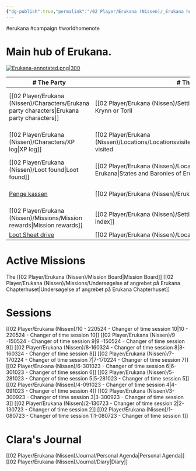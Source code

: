 ```yaml
---
{"dg-publish":true,"permalink":"/02 Player/Erukana (Nissen)/_Erukana home/"}
---
```


#erukana #campaign #worldhomenote

# Main hub of Erukana. 

[![Erukana-annotated.png|300](/img/user/10%20Attachments/Erukana-annotated.png)](Erukana-annotated.png)

| \# The Party                    | \# The world                         | \# Factions & People                             | \# Open loops                         |
| ------------------------------- | ------------------------------------ | ------------------------------------------------ | ------------------------------------- |
| [[02 Player/Erukana (Nissen)/Characters/Erukana party characters\|Erukana party characters]] | [[02 Player/Erukana (Nissen)/Setting lore/Ceynor\|Ceynor]], on either Krynn or Toril | [[02 Player/Erukana (Nissen)/People/1.People DB folder\|1.People DB folder]] - [[2. Erukana People List\|2. Erukana People List]] | [[02 Player/Erukana (Nissen)/Journal/Erukana Quests and Questions\|Erukana Quests and Questions]]      |
| [[02 Player/Erukana (Nissen)/Characters/XP log\|XP log]]                      | [[02 Player/Erukana (Nissen)/Locations/Locationsvisited/Locationsvisited\|Locationsvisited]] visited         | [[02 Player/Erukana (Nissen)/Factions/The Queensguard\|The Queensguard]]                              | [[02 Player/Erukana (Nissen)/Journal/Erukana Party Agenda\|Erukana Party Agenda]]              |
| [[02 Player/Erukana (Nissen)/Loot found\|Loot found]]                  | [[02 Player/Erukana (Nissen)/Locations/States and Baronies of Erukana\|States and Baronies of Erukana]]   | [[02 Player/Erukana (Nissen)/Factions/Sølvhånden\|Sølvhånden]]                                   | [[Clue Board-1.canvas\|Clue Board-1]]                   |
| [Penge kassen](https://docs.google.com/spreadsheets/d/1X6DGQd9KXZYHPHzU_ZLQowYHiRTAPz3oIMXviP7aCSU/edit?usp=sharing)                                | [[02 Player/Erukana (Nissen)/Erukana Tag list\|Erukana Tag list]]                 | [[02 Player/Erukana (Nissen)/Factions/Emerald enclave\|Emerald enclave]]                              |  |
| [[02 Player/Erukana (Nissen)/Missions/Mission rewards\|Mission rewards]]                                | [[02 Player/Erukana (Nissen)/Setting lore/Setting lore index\|Setting lore index]]               | [[02 Player/Erukana (Nissen)/Setting lore/Kong Janus af Erukana\|Kong Janus af Erukana]]                        |                                       |
| [Loot Sheet drive](https://loot.xcv.dk)                                | [[02 Player/Erukana (Nissen)/Locations/ErukanaMap\|ErukanaMap]]                      |                                                  |                                       |

# Active Missions 
The [[02 Player/Erukana (Nissen)/Mission Board\|Mission Board]]
[[02 Player/Erukana (Nissen)/Missions/Undersøgelse af angrebet på Erukana Chapterhuset\|Undersøgelse af angrebet på Erukana Chapterhuset]]

# Sessions 
[[02 Player/Erukana (Nissen)/10 - 220524 - Changer of time session 10\|10 - 220524 - Changer of time session 10]]
[[02 Player/Erukana (Nissen)/9 -150524 - Changer of time session 9\|9 -150524 - Changer of time session 9]]
[[02 Player/Erukana (Nissen)/8-160324 - Changer of time session 8\|8-160324 - Changer of time session 8]]
[[02 Player/Erukana (Nissen)/7-170224 - Changer of time session 7\|7-170224 - Changer of time session 7]]
[[02 Player/Erukana (Nissen)/6-301023 - Changer of time session 6\|6-301023 - Changer of time session 6]]
[[02 Player/Erukana (Nissen)/5-281023 - Changer of time session 5\|5-281023 - Changer of time session 5]]
[[02 Player/Erukana (Nissen)/4-091023 - Changer of time session 4\|4-091023 - Changer of time session 4]]
[[02 Player/Erukana (Nissen)/3-300923 - Changer of time session 3\|3-300923 - Changer of time session 3]]
[[02 Player/Erukana (Nissen)/2-130723 - Changer of time session 2\|2-130723 - Changer of time session 2]]
[[02 Player/Erukana (Nissen)/1-080723 - Changer of time session 1\|1-080723 - Changer of time session 1]]

# Clara's Journal 
[[02 Player/Erukana (Nissen)/Journal/Personal Agenda\|Personal Agenda]]
[[02 Player/Erukana (Nissen)/Journal/Diary\|Diary]]
